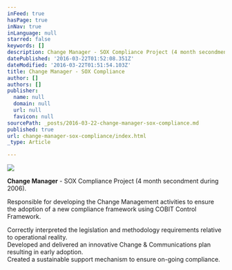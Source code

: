 ```yaml
---
inFeed: true
hasPage: true
inNav: true
inLanguage: null
starred: false
keywords: []
description: Change Manager - SOX Compliance Project (4 month secondment).
datePublished: '2016-03-22T01:52:08.351Z'
dateModified: '2016-03-22T01:51:54.103Z'
title: Change Manager - SOX Compliance
author: []
authors: []
publisher:
  name: null
  domain: null
  url: null
  favicon: null
sourcePath: _posts/2016-03-22-change-manager-sox-compliance.md
published: true
url: change-manager-sox-compliance/index.html
_type: Article

---
```

![](https://the-grid-user-content.s3-us-west-2.amazonaws.com/d890e0a7-01e1-480d-bead-d287dc276f5c.png)

**Change Manager** - SOX Compliance Project (4 month secondment during 2006).

Responsible for developing
the Change Management activities to ensure the adoption of a new compliance
framework using COBIT Control Framework.

Correctly
interpreted the legislation and methodology requirements relative to
operational reality.  
Developed
and delivered an innovative Change & Communications plan resulting in early
adoption.  
Created a sustainable
support mechanism to ensure on-going compliance.